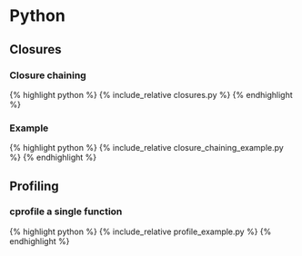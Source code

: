 # Python

## Closures

### Closure chaining

{% highlight python %}
{% include_relative closures.py %}
{% endhighlight %}

### Example

{% highlight python %}
{% include_relative closure_chaining_example.py %}
{% endhighlight %}

## Profiling

### cprofile a single function

{% highlight python %}
{% include_relative profile_example.py %}
{% endhighlight %}
